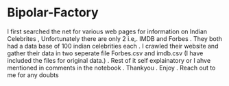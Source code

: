 # Bipolar-Factory
I first searched the net for various web pages for information on Indian Celebrites , Unfortunately there are only 2 i.e,. IMDB and Forbes . 
They both had a data base of 100 indian celebrities each . 
I crawled their website and gather their data in two seperate file Forbes.csv and imdb.csv (I have included the files for original data.) . 
Rest of it self explainatory or I ahve mentioned in comments in the notebook . 
Thankyou . Enjoy .
Reach out to me for any doubts
